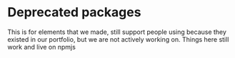 # Deprecated packages
This is for elements that we made, still support people using because they existed in our portfolio, but we are not actively working on. Things here still work and live on npmjs